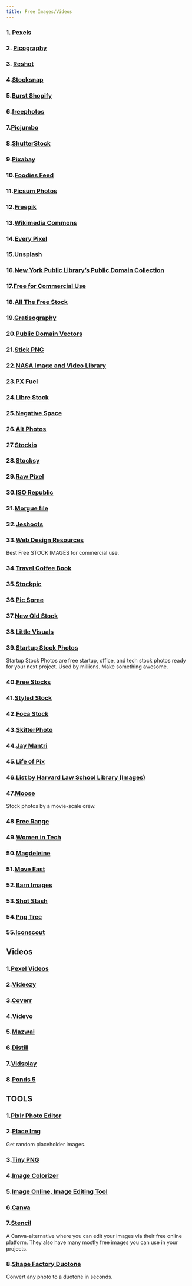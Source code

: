 ```yaml
---
title: Free Images/Videos
---
```


### 1. [Pexels](https://www.pexels.com/)


### 2. [Picography](https://picography.co/)


### 3. [Reshot](https://www.reshot.com/)



### 4.[Stocksnap](https://stocksnap.io/)



### 5.[Burst Shopify](https://burst.shopify.com/free-images)



### 6.[freephotos](https://freephotos.cc/en)


### 7.[Picjumbo](https://picjumbo.com/)


### 8.[ShutterStock](https://www.shutterstock.com/tr/explore/royalty-free-images)

### 9.[Pixabay](https://pixabay.com/)


### 10.[Foodies Feed](https://www.foodiesfeed.com/)

### 11.[Picsum Photos](https://picsum.photos/)

### 12.[Freepik](https://www.freepik.com/)

### 13.[Wikimedia Commons](https://commons.wikimedia.org/wiki/Main_Page)

### 14.[Every Pixel](https://www.everypixel.com/free)


### 15.[Unsplash](https://unsplash.com/)


### 16.[New York Public Library’s Public Domain Collection](https://www.nypl.org/research/collections/digital-collections/public-domain)

### 17.[Free for Commercial Use](https://freeforcommercialuse.net/)


### 18.[All The Free Stock](https://allthefreestock.com/)

### 19.[Gratisography](https://gratisography.com/)


### 20.[Public Domain Vectors](https://publicdomainvectors.org/en/)


### 21.[Stick PNG](https://www.stickpng.com/)


### 22.[NASA Image and Video Library](https://images.nasa.gov/)



### 23.[PX Fuel](https://www.pxfuel.com/)



### 24.[Libre Stock](https://librestock.com/)



### 25.[Negative Space](https://negativespace.co/)



### 26.[Alt Photos](https://altphotos.com/)



### 27.[Stockio](https://www.stockio.com/)


### 28.[Stocksy](https://www.stocksy.com/)


### 29.[Raw Pixel](https://www.rawpixel.com/free-images?sort=shuffle&premium=free&page=1)

### 30.[ISO Republic](https://isorepublic.com/)


### 31.[Morgue file](https://morguefile.com/photos/morguefile/1/pop)

### 32.[Jeshoots](https://jeshoots.com/)

### 33.[Web Design Resources](https://wdrfree.com/webdesignresources/free-images)

Best Free STOCK IMAGES for commercial use.

### 34.[Travel Coffee Book](https://travelcoffeebook.com/)

### 35.[Stockpic](https://stokpic.com/)
### 36.[Pic Spree](https://picspree.com)

### 37.[New Old Stock](https://nos.twnsnd.co/)

### 38.[Little Visuals](https://littlevisuals.co/)
### 39.[Startup Stock Photos](https://startupstockphotos.com/)

Startup Stock Photos are free startup, office, and tech stock photos ready for your next project. Used by millions. Make something awesome.
### 40.[Free Stocks](https://freestocks.org/)

### 41.[Styled Stock](https://styledstock.co/)

### 42.[Foca Stock](https://focastock.com/)
### 43.[SkitterPhoto](https://skitterphoto.com/)

### 44.[Jay Mantri](https://jaymantri.com/)

### 45.[Life of Pix](https://www.lifeofpix.com/)

### 46.[List by Harvard Law School Library (Images)](https://guides.library.harvard.edu/c.php?g=310751#s-lg-page-section-2072816)

### 47.[Moose](https://icons8.com/photos?ref=thestocks.im)

Stock photos by a movie-scale crew.

### 48.[Free Range](https://freerangestock.com/)

### 49.[Women in Tech](https://www.flickr.com/photos/wocintechchat/?ref=thestocks.im)

### 50.[Magdeleine](https://magdeleine.co/)

### 51.[Move East](https://moveast.me/)

### 52.[Barn Images](https://barnimages.com/)
### 53.[Shot Stash](https://shotstash.com/)
### 54.[Png Tree](https://pngtree.com/)

### 55.[Iconscout](https://iconscout.com/)
## Videos

### 1.[Pexel Videos](https://www.pexels.com/videos/)
### 2.[Videezy](https://www.videezy.com/)
### 3.[Coverr](https://coverr.co/)

### 4.[Videvo](https://www.videvo.net/)

### 5.[Mazwai](https://mazwai.com/#/?ref=thestocks.im)

### 6.[Distill](https://wedistill.io/?ref=thestocks.im)
### 7.[Vidsplay](https://www.vidsplay.com/)
### 8.[Ponds 5](https://www.pond5.com/de/)

## TOOLS

### 1.[Pixlr Photo Editor](https://pixlr.com/)

### 2.[Place Img](http://www.placeimg.com/)

Get random placeholder images.

### 3.[Tiny PNG](https://tinypng.com/)

### 4.[Image Colorizer](https://imagecolorizer.com/)

### 5.[Image Online, Image Editing Tool](https://crop-circle.imageonline.co/)
### 6.[Canva](https://www.canva.com/)
### 7.[Stencil](https://getstencil.com/)

A Canva-alternative where you can edit your images via their free online platform. They also have many mostly free images you can use in your projects.

### 8.[Shape Factory Duotone](https://shapefactory.co/)

Convert any photo to a duotone in seconds.
